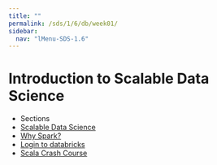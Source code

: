 ```yaml
---
title: ""
permalink: /sds/1/6/db/week01/
sidebar:
  nav: "lMenu-SDS-1.6"
---
```


Introduction to Scalable Data Science
=======

* Sections
 * [Scalable Data Science](01_introduction/000_scalableDataScience/)
 * [Why Spark?](01_introduction/001_whySpark/)
 * [Login to databricks](01_introduction/002_loginToDatabricks/)
 * [Scala Crash Course](01_introduction/003_scalaCrashCourse/)

